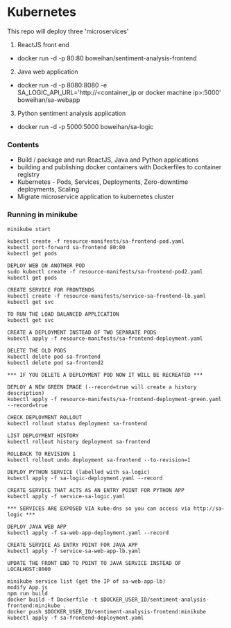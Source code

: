# Kubernetes

This repo will deploy three 'microservices'

1) ReactJS front end

* docker run -d -p 80:80 boweihan/sentiment-analysis-frontend

2) Java web application

* docker run -d -p 8080:8080 -e SA_LOGIC_API_URL='http://<container_ip or docker machine ip>:5000' boweihan/sa-webapp

3) Python sentiment analysis application

* docker run -d -p 5000:5000 boweihan/sa-logic

### Contents

* Build / package and run ReactJS, Java and Python applications
* building and publishing docker containers with Dockerfiles to container registry
* Kubernetes - Pods, Services, Deployments, Zero-downtime deployments, Scaling
* Migrate microservice application to kubernetes cluster



### Running in minikube

```
minikube start

kubectl create -f resource-manifests/sa-frontend-pod.yaml
kubectl port-forward sa-frontend 80:80
kubectl get pods

DEPLOY WEB ON ANOTHER POD
sudo kubectl create -f resource-manifests/sa-frontend-pod2.yaml
kubectl get pods

CREATE SERVICE FOR FRONTENDS
kubectl create -f resource-manifests/service-sa-frontend-lb.yaml
kubectl get svc

TO RUN THE LOAD BALANCED APPLICATION
kubectl get svc

CREATE A DEPLOYMENT INSTEAD OF TWO SEPARATE PODS
kubectl apply -f resource-manifests/sa-frontend-deployment.yaml

DELETE THE OLD PODS
kubectl delete pod sa-frontend
kubectl delete pod sa-frontend2

*** IF YOU DELETE A DEPLOYMENT POD NOW IT WILL BE RECREATED ***

DEPLOY A NEW GREEN IMAGE (--record=true will create a history description)
kubectl apply -f resource-manifests/sa-frontend-deployment-green.yaml --record=true

CHECK DEPLOYMENT ROLLOUT
kubectl rollout status deployment sa-frontend

LIST DEPLOYMENT HISTORY
kubectl rollout history deployment sa-frontend

ROLLBACK TO REVISION 1
kubectl rollout undo deployment sa-frontend --to-revision=1

DEPLOY PYTHON SERVICE (labelled with sa-logic)
kubectl apply -f sa-logic-deployment.yaml --record

CREATE SERVICE THAT ACTS AS AN ENTRY POINT FOR PYTHON APP
kubectl apply -f service-sa-logic.yaml

*** SERVICES ARE EXPOSED VIA kube-dns so you can access via http://sa-logic ***

DEPLOY JAVA WEB APP
kubectl apply -f sa-web-app-deployment.yaml --record

CREATE SERVICE AS ENTRY POINT FOR JAVA APP
kubectl apply -f service-sa-web-app-lb.yaml

UPDATE THE FRONT END TO POINT TO JAVA SERVICE INSTEAD OF LOCALHOST:8000

minikube service list (get the IP of sa-web-app-lb)
modify App.js
npm run build
docker build -f Dockerfile -t $DOCKER_USER_ID/sentiment-analysis-frontend:minikube .
docker push $DOCKER_USER_ID/sentiment-analysis-frontend:minikube
kubectl apply -f sa-frontend-deployment.yaml
```


